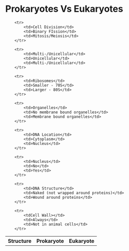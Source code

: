 # Prokaryotes Vs Eukaryotes

<table>
		<tr>
			<th>Structure</th>
			<th>Prokaryote</th>
			<th>Eukaryote</th>
		</tr>


		<tr>
			<td>Cell Division</td>
			<td>Binary FIssion</td>
			<td>Mitosis/Meiosis</td>
		</tr>

		<tr>
			<td>Multi-/Unicellular</td>
			<td>Unicellular</td>
			<td>Multi-/Unicellular</td>
		</tr>

		<tr>
			<td>Ribosomes</td>
			<td>Smaller - 70S</td>
			<td>Larger - 80S</td>
		</tr>

		<tr>
			<td>Organelles</td>
			<td>No membrane bound organelles</td>
			<td>Membrane bound organelles</td>
		</tr>

		<tr>
			<td>DNA Location</td>
			<td>Cytoplasm</td>
			<td>Nucleus</td>
		</tr>

		<tr>
			<td>Nucleus</td>
			<td>No</td>
			<td>Yes</td>
		</tr>

		<tr>
			<td>DNA Structure</td>
			<td>Naked (not wrapped around proteins)</td>
			<td>Wound around proteins</td>
		</tr>

		<tr>
			<tdCell Wall></td>
			<td>Always</td>
			<td>Not in animal cells</td>
		</tr>
</table>
